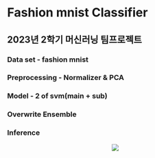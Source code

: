# Fashion mnist Classifier
## 2023년 2학기 머신러닝 팀프로젝트

### Data set - fashion mnist

### Preprocessing - Normalizer & PCA

### Model - 2 of svm(main + sub)

### Overwrite Ensemble

### Inference

<p align="center">
  <img src="https://github.com/gyuilLim/svm_classifier/blob/main/overview/Screenshot%20from%202023-12-26%2017-42-50.png">
</p>
